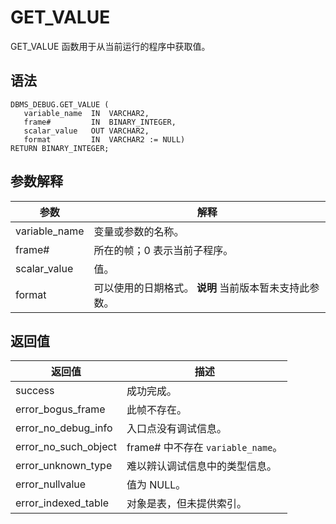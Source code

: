 GET_VALUE 
==============================

GET_VALUE 函数用于从当前运行的程序中获取值。

语法 
-----------

```unknow
DBMS_DEBUG.GET_VALUE (
   variable_name  IN  VARCHAR2,
   frame#         IN  BINARY_INTEGER,
   scalar_value   OUT VARCHAR2,
   format         IN  VARCHAR2 := NULL)
RETURN BINARY_INTEGER;
```



参数解释 
-------------



|    **参数**     |                             **解释**                              |
|---------------|-----------------------------------------------------------------|
| variable_name | 变量或参数的名称。                                                       |
| frame#        | 所在的帧；0 表示当前子程序。                                                 |
| scalar_value  | 值。                                                              |
| format        | 可以使用的日期格式。 **说明**  当前版本暂未支持此参数。 |



返回值 
------------



|       **返回值**        |            **描述**            |
|----------------------|------------------------------|
| success              | 成功完成。                        |
| error_bogus_frame    | 此帧不存在。                       |
| error_no_debug_info  | 入口点没有调试信息。                   |
| error_no_such_object | frame# 中不存在 `variable_name`。 |
| error_unknown_type   | 难以辨认调试信息中的类型信息。              |
| error_nullvalue      | 值为 NULL。                     |
| error_indexed_table  | 对象是表，但未提供索引。                 |



